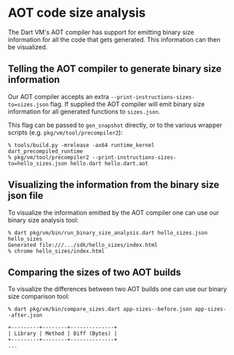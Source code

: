 # AOT code size analysis

The Dart VM's AOT compiler has support for emitting binary size information
for all the code that gets generated. This information can then be visualized.

## Telling the AOT compiler to generate binary size information

Our AOT compiler accepts an extra `--print-instructions-sizes-to=sizes.json`
flag. If supplied the AOT compiler will emit binary size information for all
generated functions to `sizes.json`.

This flag can be passed to `gen_snapshot` directly, or to the various wrapper
scripts (e.g. `pkg/vm/tool/precompiler2`):

```
% tools/build.py -mrelease -ax64 runtime_kernel dart_precompiled_runtime
% pkg/vm/tool/precompiler2 --print-instructions-sizes-to=hello_sizes.json hello.dart hello.dart.aot
```

## Visualizing the information from the binary size json file

To visualize the information emitted by the AOT compiler one can use our binary
size analysis tool:

```
% dart pkg/vm/bin/run_binary_size_analysis.dart hello_sizes.json hello_sizes
Generated file:///.../sdk/hello_sizes/index.html
% chrome hello_sizes/index.html
```


## Comparing the sizes of two AOT builds

To visualize the differences between two AOT builds one can use our binary size
comparison tool:

```
% dart pkg/vm/bin/compare_sizes.dart app-sizes--before.json app-sizes--after.json

+---------+--------+--------------+
| Library | Method | Diff (Bytes) |
+---------+--------+--------------+
...
```

